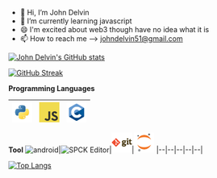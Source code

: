 - 👋 Hi, I’m John Delvin
- 🌱 I’m currently learning javascript
- :smile: I'm excited about web3 though have no idea what it is
- 📫 How to reach me --> johndelvin51@gmail.com

<!---
John4650-hub/John4650-hub is a ✨ special ✨ repository because its `README.md` (this file) appears on your GitHub profile.
You can click the Preview link to take a look at your changes.
--->

[![John Delvin's GitHub stats](https://github-readme-stats.vercel.app/api?username=John4650-hub&count_private=true&show_icons=true&theme=cobalt)](https://github.com/anuraghazra/github-readme-stats)

[![GitHub Streak](https://github-readme-streak-stats.herokuapp.com/?user=John4650-hub&theme=nightowl&background=black)](https://git.io/streak-stats)

**Programming Languages**

<img title="Python" alt="Python" width="40px" src="https://raw.githubusercontent.com/github/explore/master/topics/python/python.png" />|<img alt="JS" title="JavaScript" width="40px" src="https://raw.githubusercontent.com/github/explore/master/topics/javascript/javascript.png">|<img title="C" alt="C" width="40px" src="https://raw.githubusercontent.com/github/explore/master/topics/c/c.png">
|--|--|--|


**Tool**
<img title="android" alt="android" width="40px" src="here">|<img title="SPCK Editor" alt="SPCK Editor" width="40px" src="https://spck.io/">|<img title="git" alt="git" width="40px" src="https://raw.githubusercontent.com/github/explore/master/topics/git/git.png">|<img title="Jupyter Notebook" alt="Jupyter" width="40px" src="https://raw.githubusercontent.com/github/explore/master/topics/jupyter-notebook/jupyter-notebook.png">
|--|--|--|--|--|



[![Top Langs](https://github-readme-stats.vercel.app/api/top-langs/?username=John4650-hub&theme=nightowl&background=black)](https://github.com/anuraghazra/github-readme-stats)
